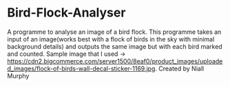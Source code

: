 # Bird-Flock-Analyser
A programme to analyse an image of a bird flock. 
This programme takes an input of an image(works best with a flock of birds in the sky with minimal background details) and outputs the same image but with each bird marked and counted.
Sample image that I used -> https://cdn2.bigcommerce.com/server1500/8eaf0/product_images/uploaded_images/flock-of-birds-wall-decal-sticker-1169.jpg.
Created by Niall Murphy
